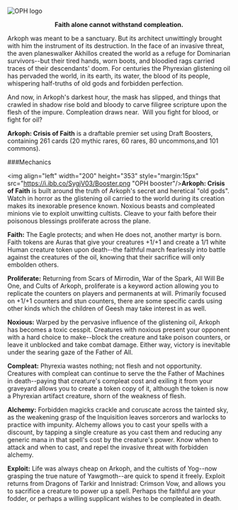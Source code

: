 ![OPH logo](%logo% "Arkoph: Crisis of Faith")


**<p style="text-align: center;">Faith alone cannot withstand compleation.</p>**

Arkoph was meant to be a sanctuary. But its architect unwittingly brought with him the instrument of its destruction. In the face of an invasive threat, the aven planeswalker Akhillos created the world as a refuge for Dominarian survivors--but their tired hands, worn boots, and bloodied rags carried traces of their descendants' doom. For centuries the Phyrexian glistening oil has pervaded the world, in its earth, its water, the blood of its people, whispering half-truths of old gods and forbidden perfection. 

And now, in Arkoph's darkest hour, the mask has slipped, and things that crawled in shadow rise bold and bloody to carve filigree scripture upon the flesh of the impure. Compleation draws near. 
​
Will you fight for blood, or fight for oil?

**Arkoph: Crisis of Faith** is a draftable premier set using Draft Boosters, containing 261 cards (20 mythic rares, 60 rares, 80 uncommons,and 101 commons).

###Mechanics

<img align="left" width="200" height="353" style="margin:15px" src="https://i.ibb.co/SygjV03/Booster.png "OPH booster"/>**Arkoph: Crisis of Faith** is built around the truth of Arkoph's secret and heretical "old gods". Watch in horror as the glistening oil carried to the world during its creation makes its inexorable presence known. Noxious beasts and compleated minions vie to exploit unwitting cultists. Cleave to your faith before their poisonous blessings proliferate across the plane.

**Faith:** The Eagle protects; and when He does not, another martyr is born. Faith tokens are Auras that give your creatures +1/+1 and create a 1/1 white Human creature token upon death--the faithful march fearlessly into battle against the creatures of the oil, knowing that their sacrifice will only embolden others.

**Proliferate:** Returning from Scars of Mirrodin, War of the Spark, All Will Be One, and Cults of Arkoph, proliferate is a keyword action allowing you to replicate the counters on players and permanents at will. Primarily focused on +1/+1 counters and stun counters, there are some specific cards using other kinds which the children of Geesh may take interest in as well.

**Noxious:** Warped by the pervasive influence of the glistening oil, Arkoph has becomes a toxic cesspit. Creatures with noxious present your opponent with a hard choice to make--block the creature and take poison counters, or leave it unblocked and take combat damage. Either way, victory is inevitable under the searing gaze of the Father of All.

**Compleat:** Phyrexia wastes nothing; not flesh and not opportunity. Creatures with compleat can continue to serve the the Father of Machines in death--paying that creature's compleat cost and exiling it from your graveyard allows you to create a token copy of it, although the token is now a Phyrexian artifact creature, shorn of the weakness of flesh.

**Alchemy:** Forbidden magicks crackle and coruscate across the tainted sky, as the weakening grasp of the Inquisition leaves sorcerors and warlocks to practice with impunity. Alchemy allows you to cast your spells with a discount, by tapping a single creature as you cast them and reducing any generic mana in that spell's cost by the creature's power. Know when to attack and when to cast, and repel the invasive threat with forbidden alchemy.

**Exploit:** Life was always cheap on Arkoph, and the cultists of Yog--now grasping the true nature of Yawgmoth--are quick to spend it freely. Exploit returns from Dragons of Tarkir and Innistrad: Crimson Vow, and allows you to sacrifice a creature to power up a spell. Perhaps the faithful are your fodder, or perhaps a willing supplicant wishes to be compleated in death.